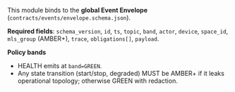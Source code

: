 This module binds to the **global Event Envelope** (`contracts/events/envelope.schema.json`).

**Required fields**: `schema_version`, `id`, `ts`, `topic`, `band`, `actor`, `device`, `space_id`, `mls_group` (AMBER+), `trace`, `obligations[]`, `payload`.

**Policy bands**
- HEALTH emits at `band=GREEN`.
- Any state transition (start/stop, degraded) MUST be AMBER+ if it leaks operational topology; otherwise GREEN with redaction.

